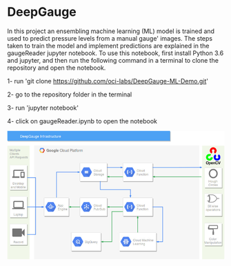 # DeepGauge

In this project an ensembling machine learning (ML) model is trained and used to predict pressure levels from a manual gauge' images. The steps taken to train the model and implement predictions are explained in the gaugeReader jupyter notebook. To use this notebook, first install Python 3.6 and jupyter, and then run the following command in a terminal to clone the repository and open the notebook. 

1- run 'git clone https://github.com/oci-labs/DeepGauge-ML-Demo.git'

2- go to the repository folder in the terminal

3- run 'jupyter notebook'

4- click on gaugeReader.ipynb to open the notebook



![DeepGauge](./assets/DeepGauge.jpg "GCP DeepGauge")
